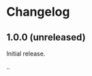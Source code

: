 # Changelog

## 1.0.0 (unreleased)

Initial release.


..
  <!--
  All notable changes to this project will be documented in this file.

  The format is based on [Keep a Changelog](https://keepachangelog.com/en/1.0.0/),
  and this project adheres to [Semantic Versioning](https://semver.org/spec/v2.0.0.html).

  ## [Unreleased]
  ### Added
  ### Changed
  ### Deprecated
  ### Removed
  ### Fixed
  ### Security
  First release
  ## 0.1.0 (2020-03-01)
  ### Added
  for new features.
  ### Changed
  for changes in existing functionality.
  ### Deprecated
  for soon-to-be removed features.
  ### Removed
  for now removed features.
  ### Fixed
  for any bug fixes.
  ### Security
  in case of vulnerabilities.
  -->

